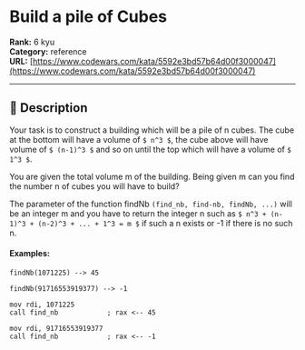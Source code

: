 # Build a pile of Cubes

**Rank:** 6 kyu  
**Category:** reference  
**URL:** [https://www.codewars.com/kata/5592e3bd57b64d00f3000047](https://www.codewars.com/kata/5592e3bd57b64d00f3000047)

---

## 📝 Description

Your task is to construct a building which will be a pile of n cubes.
The cube at the bottom will have a volume of `$ n^3 $`, the cube above 
will have  volume of `$ (n-1)^3 $` and so on until the top which will have a volume of `$ 1^3 $`.

You are given the total volume m of the building.
Being given m can you find the number n of cubes you will have to build?

The parameter of the function findNb `(find_nb, find-nb, findNb, ...)` will be an integer m
and you have to return the integer n such as `$ n^3 + (n-1)^3 + (n-2)^3 + ... + 1^3 = m $`
if such a n exists or -1 if there is no such n.

#### Examples:

```if-not:nasm
findNb(1071225) --> 45

findNb(91716553919377) --> -1
```

```
mov rdi, 1071225
call find_nb            ; rax <-- 45
    
mov rdi, 91716553919377
call find_nb            ; rax <-- -1
```
